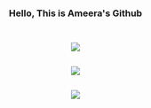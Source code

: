 

<div align ="center">
  <h3 class="bold">Hello, This is Ameera's Github</h3>
</div>
<br>
<div align ="center" style="margin-top: 10px;">
  <a href="https://hits.seeyoufarm.com">
    <img align="center" src= "https://hits.seeyoufarm.com/api/count/incr/badge.svg?url=https%3A%2F%2Fgithub.com%2FAmeeraAlhawiti&count_bg=%232C509E&title_bg=%239A30AA&icon=swift.svg&icon_color=%23E7E7E7&title=hits&edge_flat=false" />
  </a>
</div>
<br>
<div align="center" style="margin-top: 10px;">
  <a href="https://github.com/anuraghazra/convoychat">
    <img align="center" src="https://github-readme-stats.vercel.app/api?username=AmeeraAlhawiti&show_icons=true&theme=cobalt" />
  </a>
</div> 
<br>
<div align="center" style="margin-top: 10px;">
  <a href="https://github.com/anuraghazra/convoychat">
    <img align="center" src="https://github-readme-stats.vercel.app/api/top-langs/?username=AmeeraAlhawiti&layout=compact&show_icons=true&theme=cobalt" />
  </a>
</div>

